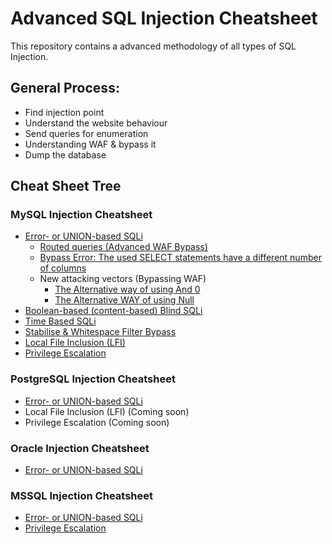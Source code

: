# Advanced SQL Injection Cheatsheet
This repository contains a advanced methodology of all types of SQL Injection.

## General Process:
- Find injection point  
- Understand the website behaviour  
- Send queries for enumeration  
- Understanding WAF & bypass it  
- Dump the database  

## Cheat Sheet Tree
### MySQL Injection Cheatsheet
- [Error- or UNION-based SQLi](https://github.com/kleiton0x00/Advanced-SQL-Injection-Cheatsheet/blob/main/Error%20Based%20SQLi/README.md)  
  - [Routed queries (Advanced WAF Bypass)](https://github.com/kleiton0x00/Advanced-SQL-Injection-Cheatsheet/blob/main/MySQL-Routed-Queries/README.md)  
  - [Bypass Error: The used SELECT statements have a different number of columns](https://github.com/kleiton0x00/Advanced-SQL-Injection-Cheatsheet/blob/main/MySQL-Bypass-Error/README.md)
  - New attacking vectors (Bypassing WAF)
    - [The Alternative way of using And 0](https://github.com/kleiton0x00/Advanced-SQL-Injection-Cheatsheet/blob/main/The%20Alternative%20way%20of%20using%20And%200%20in%20SQL%20Injection/README.md)
    - [The Alternative WAY of using Null](https://github.com/kleiton0x00/Advanced-SQL-Injection-Cheatsheet/blob/main/The%20Alternative%20way%20of%20using%20Null%20in%20SQL%20Injection/README.md)
- [Boolean-based (content-based) Blind SQLi](https://github.com/kleiton0x00/Advanced-SQL-Injection-Cheatsheet/tree/main/MySQL%20-%20Boolean%20Based%20Blind%20SQLi)   
- [Time Based SQLi](https://github.com/kleiton0x00/Advanced-SQL-Injection-Cheatsheet/blob/main/MySQL%20-%20Time%20Based%20SQLi/README.md)
- [Stabilise & Whitespace Filter Bypass](https://github.com/kleiton0x00/Advanced-SQL-Injection-Cheatsheet/blob/main/MySQL%20-%20Stabilise%20%26%20Bypass/README.md)  
- [Local File Inclusion (LFI)](https://github.com/kleiton0x00/Advanced-SQL-Injection-Cheatsheet/blob/main/LFI-via-load_file-function/README.md) 
- [Privilege Escalation](https://github.com/kleiton0x00/Advanced-SQL-Injection-Cheatsheet/blob/main/Privilege%20Escalation/README.md)

### PostgreSQL Injection Cheatsheet
- [Error- or UNION-based SQLi](https://github.com/kleiton0x00/Advanced-SQL-Injection-Cheatsheet/tree/main/Postgres%20-%20Error%20Based%20SQLi)
- Local File Inclusion (LFI) (Coming soon)
- Privilege Escalation (Coming soon)

### Oracle Injection Cheatsheet
- [Error- or UNION-based SQLi](https://github.com/kleiton0x00/Advanced-SQL-Injection-Cheatsheet/blob/main/Oracle%20-%20Error%20Union%5CBased%20SQLi/README.md)

### MSSQL Injection Cheatsheet
- [Error- or UNION-based SQLi](https://github.com/kleiton0x00/Advanced-SQL-Injection-Cheatsheet/blob/main/MSSQL%20-%20Error%20Based%20SQLi/README.md)
- [Privilege Escalation](https://github.com/kleiton0x00/Advanced-SQL-Injection-Cheatsheet/blob/main/Privilege%20Escalation%20-%20MSSQL/README.md)
